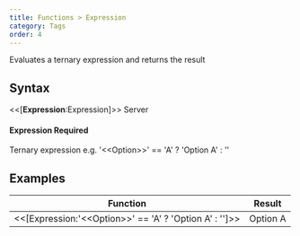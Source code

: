 ```yaml
---
title: Functions > Expression
category: Tags
order: 4
---
```


Evaluates a ternary expression and returns the result

## Syntax

&lt;&lt;[**Expression**:Expression]&gt;&gt; <span class="badge platform">Server</span>

#### Expression <span class="badge platform">Required</span>
Ternary expression e.g. &apos;&lt;&lt;Option&gt;&gt;&apos; == &apos;A&apos; ? &apos;Option A&apos; : &apos;&apos;

## Examples

|Function|Result|
|---|---|
|&lt;&lt;[Expression:&apos;&lt;&lt;Option&gt;&gt;&apos; == &apos;A&apos; ? &apos;Option A&apos; : &apos;&apos;]&gt;&gt;|Option A|
